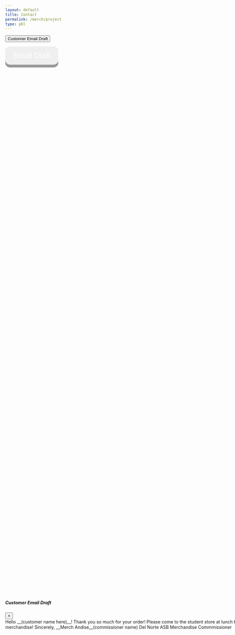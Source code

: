 ```yaml
---
layout: default
title: Contact
permalink: /merch/project
type: pbl
---
```

<!-- trying new format from Getbootstrap website- has a modal with button>
<!-- Button trigger modal -->
<button type="button" class="btn btn-primary" data-toggle="modal" data-target="#exampleModal">
  Customer Email Draft
</button>

<!-- Modal -->
<div class="modal fade" id="exampleModal" tabindex="-1" role="dialog" aria-labelledby="exampleModalLabel" aria-hidden="true">
  <div class="modal-dialog" role="document">
    <div class="modal-content">
      <div class="modal-header">
        <h5 class="modal-title" id="exampleModalLabel">Customer Email Draft</h5>
        <button type="button" class="close" data-dismiss="modal" aria-label="Close">
          <span aria-hidden="true">&times;</span>
        </button>
      </div>
      <div class="modal-body">
                Hello __(customer name here)__!
                    Thank you so much for your order! Please come to the student store at lunch to pick up your new swaggy merchandise!
                Sincerely,
                __Merch Andise__(commissioner name)
                Del Norte ASB
                Merchandise Commmissioner
      </div>
      </div>
    </div>
  </div>
</div>




<!-- Starting Over code without Parallax-->
<!-- info from w3schools-->

<html>
<head>
<meta name="viewport" content="width=device-width, initial-scale=1">
<style>
.button {
  padding: 15px 25px;
  font-size: 24px;
  text-align: center;
  cursor: pointer;
  outline: none;
  color: #fff;
  background-color: ##FFFAF0;
  border: none;
  border-radius: 15px;
  box-shadow: 0 9px #999;
}
.button:hover {background-color: #DCDCDC}
.button:active {
  background-color: #DCDCDC;
  box-shadow: 0 5px #666;
  transform: translateY(4px);
}
.modal {
  position: absolute;
  top: 0;
  height: 100%;
  width: 100%;
  display: flex;
  justify-content: center;
  align-items: center;
}
</style>
</head>
<body>

<button class="button" style="margin-left: auto; margin-right: auto;" onclick="alert('Email content here')">Email Draft</button>

</body>   

</html>



<!-- code with parallax-->
<!-- from w3schools-->

<html>
    <head>
        <meta name="viewport" content="width=device-width, initial-scale=1">
            <style>
            body, html {
            height: 100%;
            }
            .parallax {
            /* The image used */
            background-image: url('/images/delnorte.jpg');
            /* Full height */
            height: 100%; 
            /* Create the parallax scrolling effect */
            background-attachment: fixed;
            background-position: center;
            background-repeat: no-repeat;
            background-size: cover;
            }
            </style>
    </head>
<body>

  <div class="parallax"></div>

    <div style="height:200px;background-color:#696969;font-size:20px">

<!--Trigger/Open The Modal -->
        <button id="myBtn"><center>Draft Email to Customer</center></button>

<!-- The Modal -->
        <div id="myModal" class="modal">

<!-- Modal content -->
        <div class="modal-content">
                <span class="close">&times;</span>
                <p>Hello __(customer name here)__!
                    Thank you so much for your order! Please come to the student store at lunch to pick up your new swaggy merchandise!
                Sincerely,
                __Merch Andise__(commissioner name)
                Del Norte ASB
                Merchandise Commmissioner</p>
    
    </div>

  </div>

    <script>
        // Get the modal
        var modal = document.getElementById("myModal");

        // Get the button that opens the modal
        var btn = document.getElementById("myBtn");

        // Get the <span> element that closes the modal
        var span = document.getElementsByClassName("close")[0];

        // When the user clicks the button, open the modal 
        btn.onclick = function() {
        modal.style.display = "block";
        }

        // When the user clicks on <span> (x), close the modal
        span.onclick = function() {
        modal.style.display = "none";
        }

        // When the user clicks anywhere outside of the modal, close it
        window.onclick = function(event) {
        if (event.target == modal) {
            modal.style.display = "none";
        }
        }
    </script>
</div>

<div class="parallax"></div>

</body>
</html>